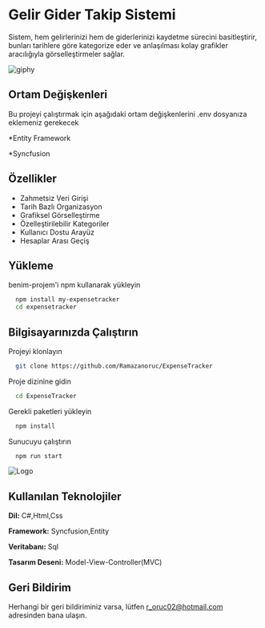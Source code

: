 
# Gelir Gider Takip Sistemi

Sistem, hem gelirlerinizi hem de giderlerinizi kaydetme sürecini basitleştirir, bunları tarihlere göre kategorize eder ve anlaşılması kolay grafikler aracılığıyla görselleştirmeler sağlar.

![giphy](https://github.com/Ramazanoruc/ExpenseTracker/assets/83017174/0a6958fb-3f42-42ff-9f6f-8e760a31b010)



## Ortam Değişkenleri

Bu projeyi çalıştırmak için aşağıdaki ortam değişkenlerini .env dosyanıza eklemeniz gerekecek

*Entity Framework

*Syncfusion

  
## Özellikler

- Zahmetsiz Veri Girişi
- Tarih Bazlı Organizasyon
- Grafiksel Görselleştirme
- Özelleştirilebilir Kategoriler
- Kullanıcı Dostu Arayüz
- Hesaplar Arası Geçiş


  
## Yükleme 

benim-projem'i npm kullanarak yükleyin

```bash 
  npm install my-expensetracker
  cd expensetracker
```
    
## Bilgisayarınızda Çalıştırın

Projeyi klonlayın

```bash
  git clone https://github.com/Ramazanoruc/ExpenseTracker
```

Proje dizinine gidin

```bash
  cd ExpenseTracker
```

Gerekli paketleri yükleyin

```bash
  npm install
```

Sunucuyu çalıştırın

```bash
  npm run start
```

  


![Logo](https://img.freepik.com/free-vector/invoice-concept-illustration_114360-2411.jpg?w=740&t=st=1701278248~exp=1701278848~hmac=611690807315348855473b61c4756562cb15b6acbe91d4def85d69d0829c3ba8)




  
## Kullanılan Teknolojiler

**Dil:** C#,Html,Css

**Framework:** Syncfusion,Entity

**Veritabanı:** Sql

**Tasarım Deseni:** Model-View-Controller(MVC)


  
## Geri Bildirim

Herhangi bir geri bildiriminiz varsa, lütfen r_oruc02@hotmail.com adresinden bana ulaşın.

  
